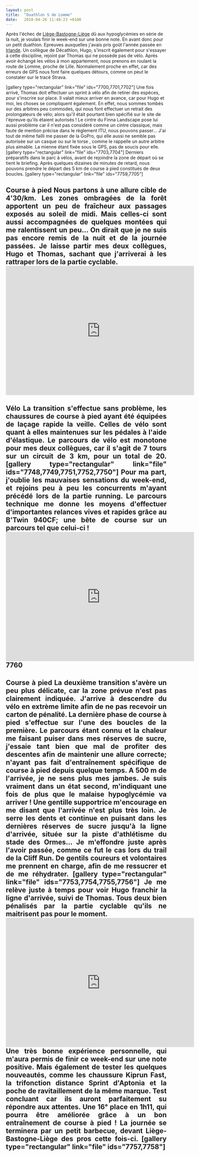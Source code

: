 ```yaml
---
layout: post
title:  "Duathlon S de Lomme"
date:   2018-04-26 11:48:23 +0100
---
```

Après l'échec de <a href="http://twomoulins.fr/liege-bastogne-liege/">Liège-Bastogne-Liège</a> dû aux hypoglycémies en série de la nuit, je voulais finir le week-end sur une bonne note.
En avant donc pour un petit duathlon. Epreuves auxquelles j'avais pris goût l'année passée en <a href="http://twomoulins.fr/duathlon-phoenix-park/">Irlande</a>.
Un collègue de Décathlon, Hugo, s'inscrit également pour s'essayer à cette discipline, rejoint par Thomas qui ne possède pas de vélo.
Après avoir échangé les vélos à mon appartement, nous prenons en roulant la route de Lomme, proche de Lille.
Normalement proche en effet, car des erreurs de GPS nous font faire quelques détours, comme on peut le constater sur le tracé Strava.

[gallery type="rectangular" link="file" ids="7700,7701,7702"]
Une fois arrivé, Thomas doit effectuer un sprint à vélo afin de retirer des espèces, pour s'inscrire sur place.
Il valait mieux arriver en avance, car pour Hugo et moi, les choses se compliquent également.
En effet, nous sommes tombés sur des arbitres peu commodes, qui nous font effectuer un retrait des prolongateurs de vélo; alors qu'il était pourtant bien spécifié sur le site de l'épreuve qu'ils étaient autorisés ! Le cintre du Finna Landscape pose lui aussi problème car il n'est pas considéré comme un cintre classique, mais faute de mention précise dans le règlement ITU, nous pouvons passer...
J'ai tout de même failli me passer de la GoPro, qui elle aussi ne semble pas autorisée sur un casque ou sur le torse , comme le rappelle un autre arbitre plus aimable. La mienne étant fixée sous le GPS, pas de soucis pour elle.
[gallery type="rectangular" link="file" ids="7703,7704"]
Derniers préparatifs dans le parc à vélos, avant de rejoindre la zone de départ où se tient le briefing. Après quelques dizaines de minutes de retard, nous pouvons prendre le départ des 5 km de course à pied constitués de deux boucles.
[gallery type="rectangular" link="file" ids="7759,7705"]
<h2 style="text-align: justify;">Course à pied
Nous partons à une allure cible de 4'30/km. Les zones ombragées de la forêt apportent un peu de fraîcheur aux passages exposés au soleil de midi. Mais celles-ci sont aussi accompagnées de quelques montées qui me ralentissent un peu... On dirait que je ne suis pas encore remis de la nuit et de la journée passées.
Je laisse partir mes deux collègues, Hugo et Thomas, sachant que j'arriverai à les rattraper lors de la partie cyclable.

<center><iframe src="https://www.strava.com/activities/1524378356/embed/edbcecb5813639083f2828b525437d3d0aa0ab0a" width="590" height="405" frameborder="0" scrolling="no"></iframe></center>
<h2 style="text-align: justify;">Vélo
La transition s'effectue sans problème, les chaussures de course à pied ayant été équipées de laçage rapide la veille. Celles de vélo sont quant à elles maintenues sur les pédales à l'aide d'élastique.
Le parcours de vélo est monotone pour mes deux collègues, car il s'agit de 7 tours sur un circuit de 3 km, pour un total de 20.
[gallery type="rectangular" link="file" ids="7748,7749,7751,7752,7750"]
Pour ma part, j'oublie les mauvaises sensations du week-end, et rejoins peu à peu les concurrents m'ayant précédé lors de la partie running. Le parcours technique me donne les moyens d'effectuer d'importantes relances vives et rapides grâce au B'Twin 940CF; une bête de course sur un parcours tel que celui-ci !

<center><iframe src="https://www.strava.com/activities/1524378338/embed/9379f635836376d32b7f7bee8c9080fdb4929b9e" width="590" height="405" frameborder="0" scrolling="no"></iframe></center>
7760
<h2 style="text-align: justify;">Course à pied
La deuxième transition s'avère un peu plus délicate, car la zone prévue n'est pas clairement indiquée. J'arrive à descendre du vélo en extrème limite afin de ne pas recevoir un carton de pénalité.
La dernière phase de course à pied s'effectue sur l'une des boucles de la première. Le parcours étant connu et la chaleur me faisant puiser dans mes réserves de sucre, j'essaie tant bien que mal de profiter des descentes afin de maintenir une allure correcte; n'ayant pas fait d'entraînement spécifique de course à pied depuis quelque temps.
A 500 m de l'arrivée, je ne sens plus mes jambes. Je suis vraiment dans un état second, m'indiquant une fois de plus que le malaise hypoglycémie va arriver ! Une gentille supportrice m'encourage en me disant que l'arrivée n'est plus très loin. Je serre les dents et continue en puisant dans les dernières réserves de sucre jusqu'à la ligne d'arrivée, située sur la piste d'athlétisme du stade des Ormes...
Je m'effondre juste après l'avoir passée, comme ce fut le cas lors du trail de la Cliff Run. De gentils coureurs et volontaires me prennent en charge, afin de me ressucrer et de me réhydrater.
[gallery type="rectangular" link="file" ids="7753,7754,7755,7756"]
Je me relève juste à temps pour voir Hugo franchir la ligne d'arrivée, suivi de Thomas. Tous deux bien pénalisés par la partie cyclable qu'ils ne maitrisent pas pour le moment.

<center><iframe src="https://www.strava.com/activities/1524378348/embed/2683908ee6585ac0b9f0308a9d600284d08de2f2" width="590" height="405" frameborder="0" scrolling="no"></iframe></center>
Une très bonne expérience personnelle, qui m'aura permis de finir ce week-end sur une note positive. Mais également de tester les quelques nouveautés, comme les chaussure Kiprun Fast, la trifonction distance Sprint d'Aptonia et la poche de ravitaillement de la même marque. Test concluant car ils auront parfaitement su répondre aux attentes.
Une 16° place en 1h11, qui pourra être améliorée grâce à un bon entraînement de course à pied !
La journée se terminera par un petit barbecue, devant Liège-Bastogne-Liège des pros cette fois-ci.
[gallery type="rectangular" link="file" ids="7757,7758"]
